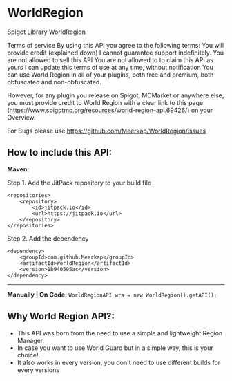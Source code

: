 # WorldRegion
Spigot Library WorldRegion

Terms of service By using this API you agree to the following terms:
  You will provide credit (explained down)
  I cannot guarantee support indefinitely.
  You are not allowed to sell this API
  You are not allowed to to claim this API as yours
  I can update this terms of use at any time, without notification
  You can use World Region in all of your plugins, both free and premium, both obfuscated and non-obfuscated.
  
  However, for any plugin you release on Spigot, MCMarket or anywhere else, you must provide credit to World Region with a clear link to     this page (https://www.spigotmc.org/resources/world-region-api.69426/) on your Overview.

For Bugs please use https://github.com/Meerkap/WorldRegion/issues

## How to include this API:

**Maven:**

Step 1. Add the JitPack repository to your build file

	<repositories>
		<repository>
		    <id>jitpack.io</id>
		    <url>https://jitpack.io</url>
		</repository>
	</repositories>

Step 2. Add the dependency

    <dependency>
        <groupId>com.github.Meerkap</groupId>
	    <artifactId>WorldRegion</artifactId>
	    <version>1b940595ac</version>
	</dependency>
  

--------------------------------------------------------------------------

**Manually | On Code:**
`
WorldRegionAPI wra = new WorldRegion().getAPI();
`
## Why World Region API?:

- This API was born from the need to use a simple and lightweight Region Manager.
- In case you want to use World Guard but in a simple way, this is your choice!.
- It also works in every version, you don't need to use different builds for every versions 


